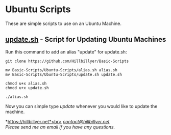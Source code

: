 # Ubuntu Scripts
These are simple scripts to use on an Ubuntu Machine.
## [update.sh](https://github.com/Hillbillyer/Basic-Scripts/blob/main/Ubuntu-Scripts/update.sh) - Script for Updating Ubuntu Machines<br>

Run this command to add an alias "update" for update.sh:<br>
```
git clone https://github.com/Hillbillyer/Basic-Scripts

mv Basic-Scripts/Ubuntu-Scripts/alias.sh alias.sh
mv Basic-Scripts/Ubuntu-Scripts/update.sh update.sh

chmod u+x alias.sh
chmod u+x update.sh

./alias.sh 
```
Now you can simple type *update* whenever you would like to update the machine.<br>

*https://hillbillyer.net*<br>
*contact@hillbillyer.net*<br>
*Please send me an email if you have any questions.*<br>